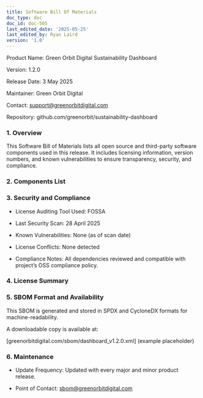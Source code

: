 ```yaml
---
title: Software Bill Of Materials
doc_type: doc
doc_id: doc-505
last_edited_date: '2025-05-25'
last_edited_by: Ryan Laird
version: '1.0'
---
```


<!-- Unsupported block type: table_of_contents -->



Product Name: Green Orbit Digital Sustainability Dashboard

Version: 1.2.0

Release Date: 3 May 2025

Maintainer: Green Orbit Digital

Contact: support@greenorbitdigital.com

Repository: github.com/greenorbit/sustainability-dashboard

<!-- Unsupported block type: divider -->

### 1. Overview

This Software Bill of Materials lists all open source and third-party software components used in this release. It includes licensing information, version numbers, and known vulnerabilities to ensure transparency, security, and compliance.

<!-- Unsupported block type: divider -->

### 2. Components List

<!-- Unsupported block type: divider -->

### 3. Security and Compliance

- License Auditing Tool Used: FOSSA

- Last Security Scan: 28 April 2025

- Known Vulnerabilities: None (as of scan date)

- License Conflicts: None detected

- Compliance Notes: All dependencies reviewed and compatible with project’s OSS compliance policy.

<!-- Unsupported block type: divider -->

### 4. License Summary

<!-- Unsupported block type: divider -->

### 5. SBOM Format and Availability

This SBOM is generated and stored in SPDX and CycloneDX formats for machine-readability.

A downloadable copy is available at:

[greenorbitdigital.com/sbom/dashboard_v1.2.0.xml] (example placeholder)

<!-- Unsupported block type: code -->



<!-- Unsupported block type: divider -->

### 6. Maintenance

- Update Frequency: Updated with every major and minor product release.

- Point of Contact: sbom@greenorbitdigital.com

<!-- Unsupported block type: divider -->
